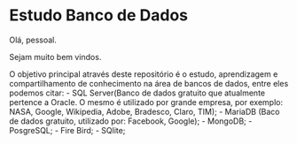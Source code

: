 # Estudo Banco de Dados
 Olá, pessoal.

 Sejam muito bem vindos.
 
 O objetivo principal através deste repositório é o estudo, aprendizagem e compartilhamento de conhecimento na área de bancos de dados, entre eles podemos citar: 
    - SQL Server(Banco de dados gratuito que atualmente pertence a Oracle. O mesmo é utilizado por grande empresa, por exemplo: NASA, Google, Wikipedia, Adobe, Bradesco, Claro, TIM);
    - MariaDB (Baco de dados gratuito, utilizado por: Facebook, Google);
    - MongoDB;
    - PosgreSQL;
    - Fire Bird;
    - SQlite;
